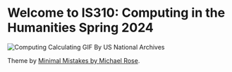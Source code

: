 # Welcome to IS310: Computing in the Humanities Spring 2024

![Computing Calculating GIF By US National Archives](https://media.giphy.com/media/26ybx720u0sDzbaIU/giphy.gif)

Theme by [Minimal Mistakes by Michael Rose](https://github.com/mmistakes/minimal-mistakes).
